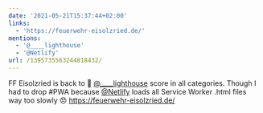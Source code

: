 ```yaml
---
date: '2021-05-21T15:37:44+02:00'
links:
  - 'https://feuerwehr-eisolzried.de/'
mentions:
  - '@____lighthouse'
  - '@Netlify'
url: /1395735563244818432/
---
```

FF Eisolzried is back to 💯 [@____lighthouse](https://twitter.com/@____lighthouse) score in all categories. Though I had to drop #PWA because [@Netlify](https://twitter.com/@Netlify) loads all Service Worker .html files way too slowly 😞 https://feuerwehr-eisolzried.de/
